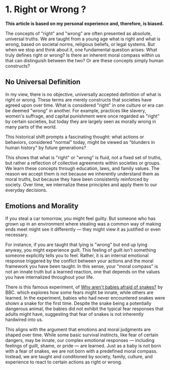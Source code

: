 # 1. Right or Wrong ?

<b>This article is based on my personal experience and, therefore, is biased.</b>

The concepts of "right" and "wrong" are often presented as absolute, universal truths. We are taught from a young age what is right and what is wrong, based on societal norms, religious beliefs, or legal systems. But when we stop and think about it, one fundamental question arises: What truly defines right or wrong? Is there an inherent moral compass within us that can distinguish between the two? Or are these concepts simply human constructs?

## No Universal Definition

In my view, there is no objective, universally accepted definition of what is right or wrong. These terms are merely constructs that societies have agreed upon over time. What is considered "right" in one culture or era can be deemed "wrong" in another. For example, practices like slavery, women's suffrage, and capital punishment were once regarded as "right" by certain societies, but today they are largely seen as morally wrong in many parts of the world.

This historical shift prompts a fascinating thought: what actions or behaviors, considered "normal" today, might be viewed as "blunders in human history" by future generations?

This shows that what is "right" or "wrong" is fluid, not a fixed set of truths, but rather a reflection of collective agreements within societies or groups. We learn these concepts through education, laws, and family values. The reason we accept them is not because we inherently understand them as moral truths, but because they have been consistently reinforced by society. Over time, we internalize these principles and apply them to our everyday decisions.

## Emotions and Morality

If you steal a car tomorrow, you might feel guilty. But someone who has grown up in an environment where stealing was a common way of making ends meet might see it differently — they might view it as justified or even necessary.

For instance, if you are taught that lying is "wrong" but end up lying anyway, you might experience guilt. This feeling of guilt isn't something someone explicitly tells you to feel. Rather, it is an internal emotional response triggered by the conflict between your actions and the moral framework you have been taught. In this sense, your "moral compass" is not an innate truth but a learned reaction, one that depends on the values you have internalized throughout your life.

There is this famous experiment, of <a href="https://www.youtube.com/watch?v=O_RpgSKxjwk">
Why aren't babies afraid of snakes?</a> by BBC. which explores how some fears might be innate, while others are learned. In the experiment, babies who had never encountered snakes were shown a snake for the first time. Despite the snake being a potentially dangerous animal, the babies did not exhibit the typical fear responses that adults might have, suggesting that fear of snakes is not inherently hardwired into us.

This aligns with the argument that emotions and moral judgments are shaped over time. While some basic survival instincts, like fear of certain dangers, may be innate, our complex emotional responses — including feelings of guilt, shame, or pride — are learned. Just as a baby is not born with a fear of snakes, we are not born with a predefined moral compass. Instead, we are taught and conditioned by society, family, culture, and experience to react to certain actions as right or wrong.
